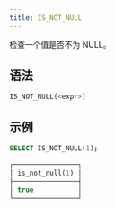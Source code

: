 ```yaml
---
title: IS_NOT_NULL
---
```


检查一个值是否不为 NULL。

## 语法

```sql
IS_NOT_NULL(<expr>)
```

## 示例

```sql
SELECT IS_NOT_NULL(1);

┌────────────────┐
│ is_not_null(1) │
├────────────────┤
│ true           │
└────────────────┘
```